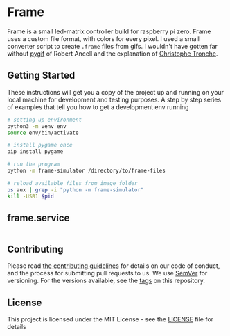 # Frame
Frame is a small led-matrix controller build for raspberry pi zero. Frame uses a custom file format, with colors for every pixel. I used a small converter script to create `.frame` files from gifs. I wouldn't have gotten far without [pygif](https://github.com/robert-ancell/pygif) of Robert Ancell and the explanation of [Christophe Tronche](https://tronche.com/computer-graphics/gif/gif89a.html#image-descriptor).

## Getting Started

These instructions will get you a copy of the project up and running on your local machine for development and testing purposes. A step by step series of examples that tell you how to get a development env running

```bash
# setting up environment
python3 -m venv env
source env/bin/activate

# install pygame once
pip install pygame

# run the program
python -m frame-simulator /directory/to/frame-files

# reload available files from image folder
ps aux | grep -i "python -m frame-simulator"
kill -USR1 $pid
```

## frame.service
```bash


```

## Contributing

Please read [the contributing guidelines](CONTRIBUTING.md) for details on our code of conduct, and the process for submitting pull requests to us. We use [SemVer](http://semver.org/) for versioning. For the versions available, see the [tags](https://github.com/martijncasteel/frame/tags) on this repository. 

## License

This project is licensed under the MIT License - see the [LICENSE](LICENSE) file for details

